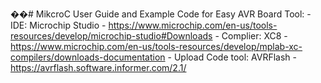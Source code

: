 ��#   MikcroC 
 User Guide and Example Code for Easy AVR Board
 Tool:
    - IDE: Microchip Studio - https://www.microchip.com/en-us/tools-resources/develop/microchip-studio#Downloads
    - Complier: XC8 - https://www.microchip.com/en-us/tools-resources/develop/mplab-xc-compilers/downloads-documentation
    - Upload Code tool: AVRFlash - https://avrflash.software.informer.com/2.1/
